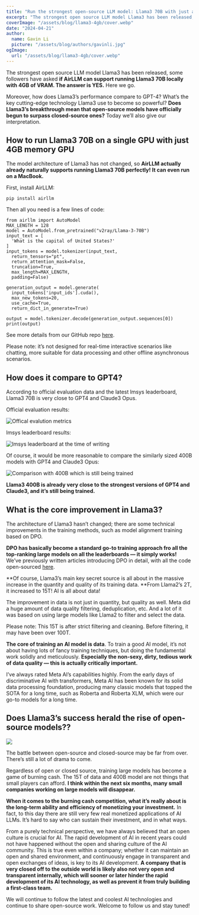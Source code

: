 ```yaml
---
title: "Run the strongest open-source LLM model: Llama3 70B with just a single 4GB GPU!"
excerpt: "The strongest open source LLM model Llama3 has been released, some followers have asked if AirLLM can support running Llama3 70B locally with 4GB of VRAM. The answer is YES."
coverImage: "/assets/blog/llama3-4gb/cover.webp"
date: "2024-04-21"
author:
  name: Gavin Li
  picture: "/assets/blog/authors/gavinli.jpg"
ogImage:
  url: "/assets/blog/llama3-4gb/cover.webp"
---
```



The strongest open source LLM model Llama3 has been released, some followers have asked **if AirLLM can support running Llama3 70B locally with 4GB of VRAM. The answer is YES.** Here we go.

Moreover, how does Llama3’s performance compare to GPT-4? What’s the key cutting-edge technology Llama3 use to become so powerful? **Does Llama3’s breakthrough mean that open-source models have officially begun to surpass closed-source ones?** Today we’ll also give our interpretation.

## How to run Llama3 70B on a single GPU with just 4GB memory GPU

The model architecture of Llama3 has not changed, so **AirLLM actually already naturally supports running Llama3 70B perfectly!** **It can even run on a MacBook.**

First, install AirLLM:

    pip install airllm 

Then all you need is a few lines of code:

    from airllm import AutoModel
    MAX_LENGTH = 128
    model = AutoModel.from_pretrained("v2ray/Llama-3-70B")
    input_text = [        
      'What is the capital of United States?'    
    ]
    input_tokens = model.tokenizer(input_text,    
      return_tensors="pt",     
      return_attention_mask=False,     
      truncation=True,     
      max_length=MAX_LENGTH,     
      padding=False)
    
    generation_output = model.generate(    
      input_tokens['input_ids'].cuda(),     
      max_new_tokens=20,    
      use_cache=True,    
      return_dict_in_generate=True)
    
    output = model.tokenizer.decode(generation_output.sequences[0])
    print(output)

See more details from our GitHub repo [here](https://github.com/lyogavin/Anima/tree/main/air_llm).

Please note: it’s not designed for real-time interactive scenarios like chatting, more suitable for data processing and other offline asynchronous scenarios.

## How does it compare to GPT4?

According to official evaluation data and the latest lmsys leaderboard, Llama3 70B is very close to GPT4 and Claude3 Opus.

Official evaluation results:

![Offical evalution metrics](https://cdn-images-1.medium.com/max/2000/1*62g9w8Cy42cEPXix0hg_DQ.png)

lmsys leaderboard results:

![lmsys leaderboard at the time of writing](https://cdn-images-1.medium.com/max/2876/1*3laSkOSyvVwNzLb990mDmw.jpeg)

Of course, it would be more reasonable to compare the similarly sized 400B models with GPT4 and Claude3 Opus:

![Comparison with 400B which is still being trained](https://cdn-images-1.medium.com/max/3336/0*Bo4sdU7kcqzu-8QB)

**Llama3 400B is already very close to the strongest versions of GPT4 and Claude3, and it’s still being trained.**

## What is the core improvement in Llama3?

The architecture of Llama3 hasn’t changed; there are some technical improvements in the training methods, such as model alignment training based on DPO.

**DPO has basically become a standard go-to training approach fro all the top-ranking large models on all the leaderboards — it simply works!** We’ve previously written articles introducing DPO in detail, with all the code open-sourced [here](https://github.com/lyogavin/Anima/tree/main/rlhf).

**Of course, Llama3’s main key secret source is all about in the massive increase in the quantity and quality of its training data. **From Llama2’s 2T, it increased to 15T! AI is all about data!

The improvement in data is not just in quantity, but quality as well. Meta did a huge amount of data quality filtering, deduplication, etc. And a lot of it was based on using large models like Llama2 to filter and select the data.

Please note: This 15T is after strict filtering and cleaning. Before filtering, it may have been over 100T.

**The core of training an AI model is data**. To train a good AI model, it’s not about having lots of fancy training techniques, but doing the fundamental work solidly and meticulously. **Especially the non-sexy, dirty, tedious work of data quality — this is actually critically important.**

I’ve always rated Meta AI’s capabilities highly. From the early days of discriminative AI with transformers, Meta AI has been known for its solid data processing foundation, producing many classic models that topped the SOTA for a long time, such as Roberta and Roberta XLM, which were our go-to models for a long time.

## Does Llama3’s success herald the rise of open-source models??

![](https://cdn-images-1.medium.com/max/2000/0*eKGECZZm-QSmQJoO)

The battle between open-source and closed-source may be far from over. There’s still a lot of drama to come.

Regardless of open or closed source, training large models has become a game of burning cash. The 15T of data and 400B model are not things that small players can afford. **I think within the next six months, many small companies working on large models will disappear.**

**When it comes to the burning cash competition, what it’s really about is the long-term ability and efficiency of monetizing your investment.** In fact, to this day there are still very few real monetized applications of AI LLMs. It’s hard to say who can sustain their investment, and in what ways.

From a purely technical perspective, we have always believed that an open culture is crucial for AI. The rapid development of AI in recent years could not have happened without the open and sharing culture of the AI community. This is true even within a company; whether it can maintain an open and shared environment, and continuously engage in transparent and open exchanges of ideas, is key to its AI development. **A company that is very closed off to the outside world is likely also not very open and transparent internally, which will sooner or later hinder the rapid development of its AI technology, as well as prevent it from truly building a first-class team.**

We will continue to follow the latest and coolest AI technologies and continue to share open-source work. Welcome to follow us and stay tuned!
